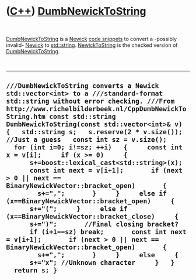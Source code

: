 



 

 

 

 

 

([C++](Cpp.md)) [DumbNewickToString](CppDumbNewickToString.md)
================================================================

 

[DumbNewickToString](CppDumbNewickToString.md) is a
[Newick](CppNewick.md) [code snippets](CppCodeSnippets.md) to convert
a -possibly invalid- [Newick](CppNewick.md) to
[std::string](CppString.md). [NewickToString](CppNewickToString.md) is
the checked version of [DumbNewickToString](CppDumbNewickToString.md).

 

  ----------------------------------------------------------------------------------------------------------------------------------------------------------------------------------------------------------------------------------------------------------------------------------------------------------------------------------------------------------------------------------------------------------------------------------------------------------------------------------------------------------------------------------------------------------------------------------------------------------------------------------------------------------------------------------------------------------------------------------------------------------------------------------------------------------------------------------------------------------------------------------------------------------------------------------------------------------------------------------------------------------------------------------------------
  ` ///DumbNewickToString converts a Newick std::vector<int> to a ///standard-format std::string without error checking. ///From http://www.richelbilderbeek.nl/CppDumbNewickToString.htm const std::string DumbNewickToString(const std::vector<int>& v) {   std::string s;   s.reserve(2 * v.size()); //Just a guess   const int sz = v.size();   for (int i=0; i!=sz; ++i)   {     const int x = v[i];     if (x >= 0)     {       s+=boost::lexical_cast<std::string>(x);       const int next = v[i+1];       if (next > 0 || next == BinaryNewickVector::bracket_open)       {         s+=",";       }     }     else if (x==BinaryNewickVector::bracket_open)     {       s+="(";     }     else if (x==BinaryNewickVector::bracket_close)     {       s+=")";       //Final closing bracket?       if (i+1==sz) break;       const int next = v[i+1];       if (next > 0 || next == BinaryNewickVector::bracket_open)       {         s+=",";       }     }     else     {       s+="x"; //Unknown character     }   }   return s; } `
  ----------------------------------------------------------------------------------------------------------------------------------------------------------------------------------------------------------------------------------------------------------------------------------------------------------------------------------------------------------------------------------------------------------------------------------------------------------------------------------------------------------------------------------------------------------------------------------------------------------------------------------------------------------------------------------------------------------------------------------------------------------------------------------------------------------------------------------------------------------------------------------------------------------------------------------------------------------------------------------------------------------------------------------------------

 

 

 

 

 





 



